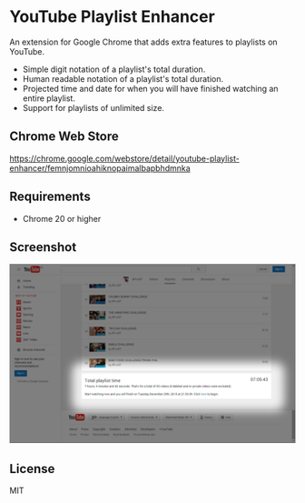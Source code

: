 # YouTube Playlist Enhancer
An extension for Google Chrome that adds extra features to playlists on YouTube.
- Simple digit notation of a playlist's total duration.
- Human readable notation of a playlist's total duration.
- Projected time and date for when you will have finished watching an entire playlist.
- Support for playlists of unlimited size.

## Chrome Web Store
https://chrome.google.com/webstore/detail/youtube-playlist-enhancer/femnjomnioahiknopaimalbapbhdmnka

## Requirements
- Chrome 20 or higher

## Screenshot
![Screenshot 1](screenshot-1.png)

## License
MIT
